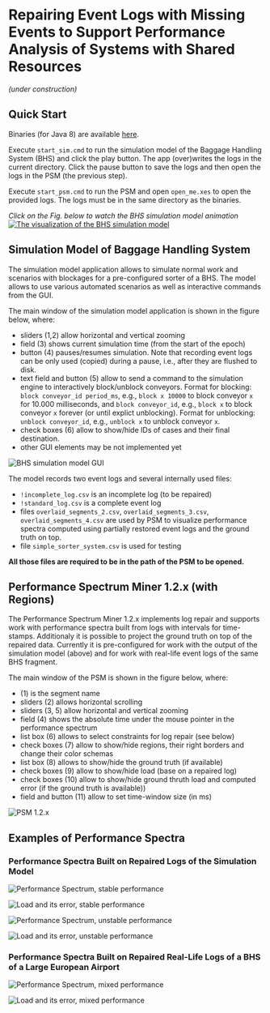 # Repairing Event Logs with Missing Events to Support Performance Analysis of Systems with Shared Resources

*(under construction)*

## Quick Start

Binaries (for Java 8) are available [here](https://github.com/processmining-in-logistics/psm/releases/tag/1.2.0). 

Execute `start_sim.cmd` to run the simulation model of the Baggage Handling System (BHS) and click the play button. The app (over)writes the logs in the current directory. Click the pause button to save the logs and then open the logs in the PSM (the previous step).

Execute `start_psm.cmd` to run the PSM and open `open_me.xes` to open the provided logs. The logs must be in the same directory as the binaries.

*Click on the Fig. below to watch the BHS simulation model animation*
[![The visualization of the BHS simulation model](/docs/figures/sim_model.png)](https://www.youtube.com/watch?v=O0_tjfRInFo&feature=youtu.be)

## Simulation Model of Baggage Handling System

The simulation model application allows to simulate normal work and scenarios with blockages for a pre-configured sorter of a BHS. The model allows to use various automated scenarios as well as interactive commands from the GUI.

The main window of the simulation model application is shown in the figure below, where: 
* sliders (1,2) allow horizontal and vertical zooming 
* field (3) shows current simulation time (from the start of the epoch) 
* button (4) pauses/resumes simulation. Note that recording event logs can be only used (copied) during a pause, i.e., after they are flushed to disk.
* text field and button (5) allow to send a command to the simulation engine to interactively block/unblock conveyors. Format for blocking: `block conveyor_id period_ms`, e.g., `block x 10000` to block conveyor `x` for 10.000 milliseconds, and `block conveyor_id`, e.g., `block x` to block conveyor `x` forever (or until explict unblocking). Format for unblocking: `unblock conveyor_id`, e.g., `unblock x` to unblock conveyor `x`. 
* check boxes (6) allow to show/hide IDs of cases and their final destination.
* other GUI elements may be not implemented yet

![BHS simulation model GUI](/docs/figures/sim_model_ui.png)

The model records two event logs and several internally used files:
* `!incomplete_log.csv` is an incomplete log (to be repaired)
* `!standard_log.csv` is a complete event log
* files `overlaid_segments_2.csv`, `overlaid_segments_3.csv`, `overlaid_segments_4.csv` are used by PSM to visualize performance spectra computed using partially restored event logs and the ground truth on top.
* file `simple_sorter_system.csv` is used for testing

**All those files are required to be in the path of the PSM to be opened.**

## Performance Spectrum Miner 1.2.x (with Regions)

The Performance Spectrum Miner 1.2.x implements log repair and supports work with performance spectra built from logs with intervals for time-stamps. Additionaly it is possible to project the ground truth on top of the repaired data. Currently it is pre-configured for work with the output of the simulation model (above) and for work with real-life event logs of the same BHS fragment.

The main window of the PSM is shown in the figure below, where: 
* (1) is the segment name
* sliders (2) allows horizontal scrolling
* sliders (3, 5) allow horizontal and vertical zooming 
* field (4) shows the absolute time under the mouse pointer in the performance spectrum
* list box (6) allows to select constraints for log repair (see below)
* check boxes (7) allow to show/hide regions, their right borders and change their color schemas
* list box (8) allows to show/hide the ground truth (if available)
* check boxes (9) allow to show/hide load (base on a repaired log)
* check boxes (10) allow to show/hide ground thruth load and computed error (if the ground truth is available))
* field and button (11) allow to set time-window size (in ms)

![PSM 1.2.x](/docs/figures/psm_regions.png)

## Examples of Performance Spectra

### Performance Spectra Built on Repaired Logs of the Simulation Model

![Performance Spectrum, stable performance](/docs/figures/sim_stable_perf.png)

![Load and its error, stable performance](/docs/figures/sim_stable_perf_load.png)


![Performance Spectrum, unstable performance](/docs/figures/sim_unstable_perf.png)

![Load and its error, unstable performance](/docs/figures/sim_unstable_perf_load.png)

### Performance Spectra Built on Repaired Real-Life Logs of a BHS of a Large European Airport

![Performance Spectrum, mixed performance](/docs/figures/rl_mixed_perf.png)

![Load and its error, mixed performance](/docs/figures/rl_mixed_perf_load.png)




